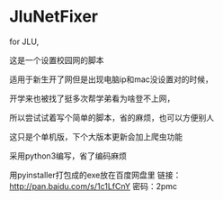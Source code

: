 # JluNetFixer
for JLU,   

这是一个设置校园网的脚本  

适用于新生开了网但是出现电脑ip和mac没设置对的时候，

开学来也被找了挺多次帮学弟看为啥登不上网，

所以尝试试着写个简单的脚本，省的麻烦，也可以方便别人     

这只是个单机版，下个大版本更新会加上爬虫功能     

采用python3编写，省了编码麻烦   

用pyinstaller打包成的exe放在百度网盘里 链接：http://pan.baidu.com/s/1c1LfCnY 密码：2pmc